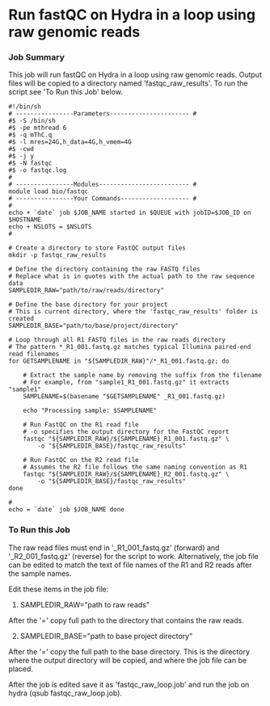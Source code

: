 # Run fastQC on Hydra in a loop using raw genomic reads

### Job Summary

This job will run fastQC on Hydra in a loop using raw genomic reads. Output files will be copied to a directory named 'fastqc_raw_results'. To run the script see 'To Run this Job' below.

```
#!/bin/sh
# ----------------Parameters---------------------- #
#$ -S /bin/sh
#$ -pe mthread 6
#$ -q mThC.q
#$ -l mres=24G,h_data=4G,h_vmem=4G
#$ -cwd
#$ -j y
#$ -N fastqc
#$ -o fastqc.log
#
# ----------------Modules------------------------- #
module load bio/fastqc
# ----------------Your Commands------------------- #
#
echo + `date` job $JOB_NAME started in $QUEUE with jobID=$JOB_ID on $HOSTNAME
echo + NSLOTS = $NSLOTS
#

# Create a directory to store FastQC output files
mkdir -p fastqc_raw_results

# Define the directory containing the raw FASTQ files
# Replace what is in quotes with the actual path to the raw sequence data
SAMPLEDIR_RAW="path/to/raw/reads/directory"

# Define the base directory for your project
# This is current directory, where the 'fastqc_raw_results' folder is created
SAMPLEDIR_BASE="path/to/base/project/directory"

# Loop through all R1 FASTQ files in the raw reads directory
# The pattern *_R1_001.fastq.gz matches typical Illumina paired-end read filenames
for GETSAMPLENAME in "${SAMPLEDIR_RAW}"/*_R1_001.fastq.gz; do

    # Extract the sample name by removing the suffix from the filename
    # For example, from "sample1_R1_001.fastq.gz" it extracts "sample1"
    SAMPLENAME=$(basename "$GETSAMPLENAME" _R1_001.fastq.gz)

    echo "Processing sample: $SAMPLENAME"

    # Run FastQC on the R1 read file
    # -o specifies the output directory for the FastQC report
    fastqc "${SAMPLEDIR_RAW}/${SAMPLENAME}_R1_001.fastq.gz" \
        -o "${SAMPLEDIR_BASE}/fastqc_raw_results"

    # Run FastQC on the R2 read file
    # Assumes the R2 file follows the same naming convention as R1
    fastqc "${SAMPLEDIR_RAW}/${SAMPLENAME}_R2_001.fastq.gz" \
        -o "${SAMPLEDIR_BASE}/fastqc_raw_results"
done

#
echo = `date` job $JOB_NAME done

```

### To Run this Job

The raw read files must end in '_R1_001_fastq.gz' (forward) and '_R2_001_fastq.gz' (reverse) for the script to work. Alternatively, the job file can be edited to match the text of file names of the R1 and R2 reads after the sample names.

Edit these items in the job file:

1. SAMPLEDIR_RAW="path to raw reads"

After the '=' copy full path to the directory that contains the raw reads.

2. SAMPLEDIR_BASE="path to base project directory"

After the '=' copy the full path to the base directory. This is the directory where the output directory will be copied, and where the job file can be placed.

After the job is edited save it as 'fastqc_raw_loop.job' and run the job on hydra (qsub fastqc_raw_loop.job).

